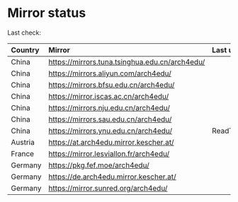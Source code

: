 <script src="./time.js"></script>
# Mirror status
Last check: <script type="text/javascript">localize(1685110529.7168567);</script>

|Country|Mirror|Last update|
|:------|:-----|:----------|
|China|https://mirrors.tuna.tsinghua.edu.cn/arch4edu/|<script type="text/javascript">localize(1685082780);</script>|
|China|https://mirrors.aliyun.com/arch4edu/|<script type="text/javascript">localize(1685039542);</script>|
|China|https://mirrors.bfsu.edu.cn/arch4edu/|<script type="text/javascript">localize(1685082780);</script>|
|China|https://mirror.iscas.ac.cn/arch4edu/|<script type="text/javascript">localize(1685082780);</script>|
|China|https://mirrors.nju.edu.cn/arch4edu/|<script type="text/javascript">localize(1685039542);</script>|
|China|https://mirrors.sau.edu.cn/arch4edu/|<script type="text/javascript">localize(1673850842);</script>|
|China|https://mirrors.ynu.edu.cn/arch4edu/|ReadTimeout|
|Austria|https://at.arch4edu.mirror.kescher.at/|<script type="text/javascript">localize(1685082780);</script>|
|France|https://mirror.lesviallon.fr/arch4edu/|<script type="text/javascript">localize(1685082780);</script>|
|Germany|https://pkg.fef.moe/arch4edu/|<script type="text/javascript">localize(1685082780);</script>|
|Germany|https://de.arch4edu.mirror.kescher.at/|<script type="text/javascript">localize(1685082780);</script>|
|Germany|https://mirror.sunred.org/arch4edu/|<script type="text/javascript">localize(1685082780);</script>|

<script src="./tablefilter/tablefilter.js"></script>
<script src="./table.js"></script>